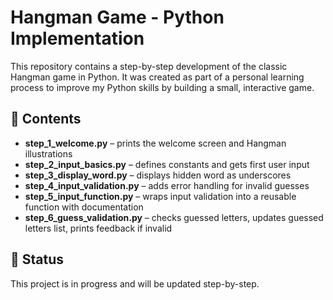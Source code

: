 # Hangman Game - Python Implementation

This repository contains a step-by-step development of the classic Hangman game in Python.
It was created as part of a personal learning process to improve my Python skills by building a small, interactive game.

## 📁 Contents

* **step\_1\_welcome.py** – prints the welcome screen and Hangman illustrations
* **step\_2\_input\_basics.py** – defines constants and gets first user input
* **step\_3\_display\_word.py** – displays hidden word as underscores
* **step\_4\_input\_validation.py** – adds error handling for invalid guesses
* **step\_5\_input\_function.py** – wraps input validation into a reusable function with documentation
* **step\_6\_guess\_validation.py** – checks guessed letters, updates guessed letters list, prints feedback if invalid

## 🚧 Status

This project is in progress and will be updated step-by-step.
